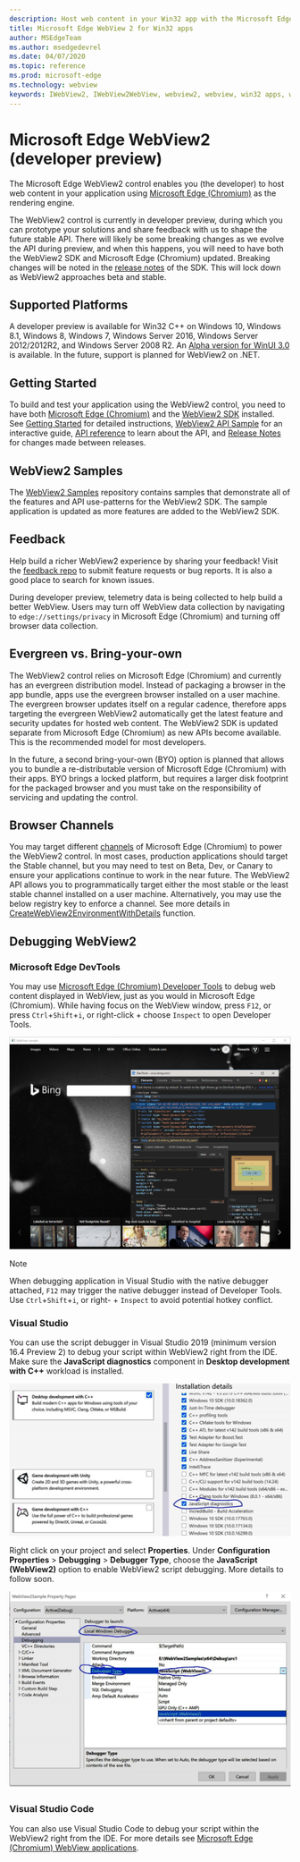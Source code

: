 ```yaml
---
description: Host web content in your Win32 app with the Microsoft Edge WebView 2 control
title: Microsoft Edge WebView 2 for Win32 apps
author: MSEdgeTeam
ms.author: msedgedevrel
ms.date: 04/07/2020
ms.topic: reference
ms.prod: microsoft-edge
ms.technology: webview
keywords: IWebView2, IWebView2WebView, webview2, webview, win32 apps, win32, edge, ICoreWebView2, ICoreWebView2Host, browser control, edge html
---
```


# Microsoft Edge WebView2 (developer preview)  

The Microsoft Edge WebView2 control enables you \(the developer\) to host web content in your application using [Microsoft Edge (Chromium)][MicrosoftEdgeInsider] as the rendering engine.  

The WebView2 control is currently in developer preview, during which you can prototype your solutions and share feedback with us to shape the future stable API.  There will likely be some breaking changes as we evolve the API during preview, and when this happens, you will need to have both the WebView2 SDK and Microsoft Edge \(Chromium\) updated.  Breaking changes will be noted in the [release notes][HostingWebview2ReleaseNotes] of the SDK.  This will lock down as WebView2 approaches beta and stable.  

## Supported Platforms  

A developer preview is available for Win32 C++ on Windows 10, Windows 8.1, Windows 8, Windows 7, Windows Server 2016, Windows Server 2012/2012R2, and Windows Server 2008 R2.  An [Alpha version for WinUI 3.0][UwpToolkitsWinui3Index] is available.  In the future, support is planned for WebView2 on .NET.  

## Getting Started  

To build and test your application using the WebView2 control, you need to have both [Microsoft Edge (Chromium)][MicrosoftEdgeInsiderDownload] and the [WebView2 SDK][NugetPackagesMicrosoftWebView2] installed.  See [Getting Started][HostingWebview2GettingStarted] for detailed instructions, [WebView2 API Sample][GithubMicrosoftEdgeWebView2SamplesWebView2ApiSample] for an interactive guide, [API reference][HostingWebview2Reference] to learn about the API, and [Release Notes][HostingWebview2ReleaseNotes] for changes made between releases.  

## WebView2 Samples 

The [WebView2 Samples][GithubMicrosoftEdgeWebView2Samples] repository contains samples that demonstrate all of the features and  API use-patterns for the WebView2 SDK.  The sample application is updated as more features are added to the WebView2 SDK.  

## Feedback  

Help build a richer WebView2 experience by sharing your feedback!  Visit the [feedback repo][GithubMicrosoftEdgeWebViewFeedback] to submit feature requests or bug reports.  It is also a good place to search for known issues.  

During developer preview, telemetry data is being collected to help build a better WebView.  Users may turn off WebView data collection by navigating to `edge://settings/privacy` in Microsoft Edge \(Chromium\) and turning off browser data collection.  

## Evergreen vs. Bring-your-own  

The WebView2 control relies on Microsoft Edge \(Chromium\) and currently has an evergreen distribution model.  Instead of packaging a browser in the app bundle, apps use the evergreen browser installed on a user machine.  The evergreen browser updates itself on a regular cadence, therefore apps targeting the evergreen WebView2 automatically get the latest feature and security updates for hosted web content.  The WebView2 SDK is updated separate from Microsoft Edge \(Chromium\) as new APIs become available.  This is the recommended model for most developers.  

In the future, a second bring-your-own \(BYO\) option is planned that allows you to bundle a re-distributable version of Microsoft Edge \(Chromium\) with their apps.  BYO brings a locked platform, but requires a larger disk footprint for the packaged browser and you must take on the responsibility of servicing and updating the control.  

## Browser Channels  

You may target different [channels][MicrosoftEdgeInsiderDownload] of Microsoft Edge \(Chromium\) to power the WebView2 control.  In most cases, production applications should target the Stable channel, but you may need to test on Beta, Dev, or Canary to ensure your applications continue to work in the near future.  The WebView2 API allows you to programmatically target either the most stable or the least stable channel installed on a user machine.  Alternatively, you may use the below registry key to enforce a channel.  See more details in [CreateWebView2EnvironmentWithDetails][HostingWebview2ReferenceWebview2idl] function.  

## Debugging WebView2  

### Microsoft Edge DevTools  

You may use [Microsoft Edge (Chromium) Developer Tools][DevtoolsGuideChromium] to debug web content displayed in WebView, just as you would in Microsoft Edge \(Chromium\).  While having focus on the WebView window, press `F12`, or press `Ctrl`+`Shift`+`i`, or right-click + choose `Inspect` to open Developer Tools.  

![F12][ImageF12]  

> [!NOTE]
> When debugging application in Visual Studio with the native debugger attached, `F12` may trigger the native debugger instead of Developer Tools.  Use `Ctrl`+`Shift`+`i`, or right- + `Inspect` to avoid potential hotkey conflict.  

### Visual Studio  

You can use the script debugger in Visual Studio 2019 \(minimum version 16.4 Preview 2\) to debug your script within WebView2 right from the IDE.  Make sure the **JavaScript diagnostics** component in **Desktop development with C++** workload is installed.  

![VSJSDiagnostics][ImageVsJsDiagnostics]  

Right click on your project and select **Properties**.  Under **Configuration Properties** > **Debugging** > **Debugger Type**,  choose the **JavaScript (WebView2)** option to enable WebView2 script debugging.  More details to follow soon.  

![VSScriptDebugger][ImageVsScriptDebugger]  

### Visual Studio Code  

You can also use Visual Studio Code to debug your script within the WebView2 right from the IDE.  For more details see [Microsoft Edge (Chromium) WebView applications][GithubMicrosoftVscodeEdgeDebug2ReadmeChromiumWebviewApplications].  

<!-- image links -->  

[ImageF12]: webview2/media/f12.png "F12"  
[ImageVsJsDiagnostics]: webview2/media/vs-js-diagnostics.png "VS JS Diagnostics"  
[ImageVsScriptDebugger]: webview2/media/vs-script-debugger.png "VS Script Debugger"  

<!-- links -->  

[DevtoolsGuideChromium]: /microsoft-edge/devtools-guide-chromium "Microsoft Edge (Chromium) Developer Tools"  

[HostingWebview2GettingStarted]: webview2/getting-started.md "Getting Started With WebView2 (Developer Preview)"  
[HostingWebview2Reference]:  webview2/reference-webview2.md "Reference (WebView2)"
[HostingWebview2ReferenceWebview2idl]: webview2/reference/webview2.idl.md "interface ICoreWebView2"  

[HostingWebview2ReleaseNotes]: webview2/release-notes.md "WebView2 SDK Release Notes"  

[UwpToolkitsWinui3Index]: /uwp/toolkits/winui3/index "WinUI 3.0 Alpha (February 2020)"  

[GithubMicrosoftEdgeWebViewFeedback]: https://github.com/MicrosoftEdge/WebViewFeedback "MicrosoftEdge/WebViewFeedback | GitHub"  
[GithubMicrosoftEdgeWebView2Samples]: https://github.com/MicrosoftEdge/WebView2Samples "MicrosoftEdge/WebView2Samples | GitHub"
[GithubMicrosoftEdgeWebView2SamplesWebView2ApiSample]: https://github.com/MicrosoftEdge/WebView2Samples/tree/master/WebView2APISample "WebView2Sample - MicrosoftEdge/WebView2Samples | GitHub"  

[GithubMicrosoftVscodeEdgeDebug2ReadmeChromiumWebviewApplications]: https://github.com/microsoft/vscode-edge-debug2/blob/master/README.md#microsoft-edge-chromium-webview-applications "Microsoft Edge (Chromium) WebView applications - VS Code - Debugger for Microsoft Edge - microsoft/vscode-edge-debug2 | GitHub"  

[MicrosoftEdgeInsider]: https://www.microsoftedgeinsider.com "Microsoft Edge Insider"  
[MicrosoftEdgeInsiderDownload]: https://www.microsoftedgeinsider.com/download "Microsoft Edge Insider Channels"  

[NugetPackagesMicrosoftWebView2]: https://www.nuget.org/packages/Microsoft.Web.WebView2 "Microsoft.Web.WebView2 | nuget"  

